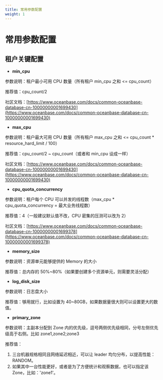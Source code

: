 ```yaml
---
title: 常用参数配置
weight: 1
---
```

# **常用参数配置**

## **租户关键配置**

- **min_cpu**

参数说明：租户最小可用 CPU 数量（所有租户 min_cpu 之和 &lt;= cpu_count）

推荐值：cpu_count/2

社区文档：[https://www.oceanbase.com/docs/common-oceanbase-database-cn-10000000001699430](https://www.oceanbase.com/docs/common-oceanbase-database-cn-10000000001699430)

- **max_cpu**

参数说明：租户最大可用 CPU 数量（所有租户 max_cpu 之和 &lt;= cpu_count * resource_hard_limit / 100）

推荐值：cpu_count/2 ~ cpu_count（或者和 min_cpu 设成一样）

社区文档：[https://www.oceanbase.com/docs/common-oceanbase-database-cn-10000000001699430](https://www.oceanbase.com/docs/common-oceanbase-database-cn-10000000001699430)

- **cpu_quota_concurrency**

参数说明：租户每个 CPU 可以并发的线程数（max_cpu * cpu_quota_concurrency = 最大业务线程数）

推荐值：4（一般建议默认值不改，CPU 密集的压测可以改为 2）

社区文档：[https://www.oceanbase.com/docs/common-oceanbase-database-cn-10000000001699378](https://www.oceanbase.com/docs/common-oceanbase-database-cn-10000000001699378)

- **memory_size**

参数说明：资源单元能够提供的 Memory 的大小

推荐值：总内存的 50%~80%（如果要创建多个资源单元，则需要灵活分配）

- **log_disk_size**

参数说明：日志盘大小

推荐值：够用就行，比如设置为 40~80GB，如果数据量很大则可以设置更大的数值。

- **primary_zone**

参数说明：主副本分配到 Zone 内的优先级，逗号两侧优先级相同，分号左侧优先级高于右侧。比如 zone1,zone2;zone3

推荐值：

1. 三台机器规格相同且网络延迟相近，可以让 leader 均匀分布，以提高性能：RANDOM。
2. 如果其中一台性能更好，或者是为了方便统计和观察数据，也可以指定该 Zone，比如：'zone1'。

